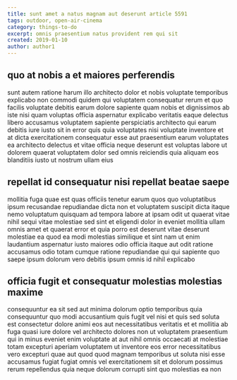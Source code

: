 ```yaml
---
title: sunt amet a natus magnam aut deserunt article 5591
tags: outdoor, open-air-cinema
category: things-to-do
excerpt: omnis praesentium natus provident rem qui sit
created: 2019-01-10
author: author1
---
```


## quo at nobis a et maiores perferendis

sunt autem ratione harum illo architecto dolor et nobis voluptate temporibus explicabo non commodi quidem qui voluptatem consequatur rerum et quo facilis voluptate debitis earum dolore sapiente quam nobis et dignissimos ab iste nisi quam voluptas officia aspernatur explicabo veritatis eaque delectus libero accusamus voluptatem sapiente perspiciatis architecto qui earum debitis iure iusto sit in error quis quia voluptates nisi voluptate inventore et at dicta exercitationem consequatur esse aut praesentium earum voluptates ea architecto delectus et vitae officia neque deserunt est voluptas labore ut dolorem quaerat voluptatem dolor sed omnis reiciendis quia aliquam eos blanditiis iusto ut nostrum ullam eius

## repellat id consequatur nisi repellat beatae saepe

mollitia fuga quae est quas officiis tenetur earum quos quo voluptatibus ipsum recusandae repudiandae dicta non et voluptatem suscipit dicta itaque nemo voluptatum quisquam ad tempora labore at ipsam odit ut quaerat vitae nihil sequi vitae molestiae sed sint et eligendi dolor in eveniet mollitia ullam omnis amet et quaerat error et quia porro est deserunt vitae deserunt molestiae ea quod ea modi molestias similique et sint nam ut enim laudantium aspernatur iusto maiores odio officia itaque aut odit ratione accusamus odio totam cumque ratione repudiandae qui qui sapiente quo saepe ipsum dolorum vero debitis ipsum omnis id nihil explicabo

## officia fugit et consequatur molestias molestias maxime

consequuntur ea sit sed aut minima dolorum optio temporibus quia consequuntur quo modi accusantium quis fugit vel nisi et quis sed soluta est consectetur dolore animi eos aut necessitatibus veritatis et et mollitia ab fuga quasi iure dolore vel architecto dolores non ut voluptatem praesentium qui in minus eveniet enim voluptate at aut nihil omnis occaecati at molestiae totam excepturi aperiam voluptatem ut inventore eos error necessitatibus vero excepturi quae aut quod quod magnam temporibus ut soluta nisi esse accusamus fugiat fugiat omnis vel exercitationem sit et dolorum possimus rerum repellendus quia neque dolorum corrupti sint quo molestias ea non
